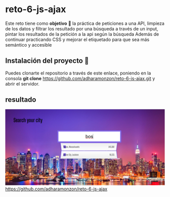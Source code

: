 # reto-6-js-ajax

Este reto tiene como **objetivo** 🎯 la práctica de peticiones a una API, limpieza de los datos y filtrar los resultado por una búsqueda a través de un input, pintar los resultados de la petición a la api según la búsqueda
Además de continuar practicando CSS y mejorar el etiquetado para que sea más semántico y accesible

## Instalación del proyecto 🚀

Puedes clonarte el repositorio a través de este enlace, poniendo en la consola **git clone** https://github.com/adharamonzon/reto-6-js-ajax.git y abrir el servidor.

## resultado

![Imagen búsqueda de la ciudad](./css/images/screenshoot.png)
https://github.com/adharamonzon/reto-6-js-ajax
